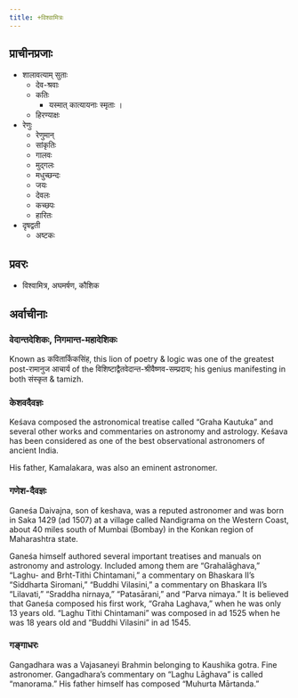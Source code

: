```yaml
---
title: +विश्वामित्रः
---
```


## प्राचीनप्रजाः
- शालावत्याम् सुताः
    - देव-श्रवाः
    - कतिः
        -  यस्मात् कात्यायनाः स्मृताः । 
    - हिरण्याक्षः
- रेणुः
    - रेणुमान्
    - सांकृतिः
    - गालवः
    - मुद्गलः
    - मधुच्छन्दः
    - जयः
    - देवलः
    - कच्छपः
    - हारितः
- दृषद्वती
    - अष्टकः

## प्रवरः
- विश्वामित्र, अघमर्षण, कौशिक

## अर्वाचीनाः
### वेदान्तदेशिकः, निगमान्त-महादेशिकः
Known as कवितार्किकसिंह, this lion of poetry & logic was one of the greatest post-रामानुज आचार्य of the विशिष्टाद्वैतवेदान्त-श्रीवैष्णव-सम्प्रदाय; his genius manifesting in both संस्कृत & tamizh.

### केशवदैवज्ञः
Keśava composed the astronomical treatise called “Graha Kautuka” and several other works and commentaries on astronomy and astrology. Keśava has been considered as one of the best observational astronomers of ancient India.

His father, Kamalakara, was also an eminent astronomer. 

### गणेश-दैवज्ञः
Ganeśa Daivajna, son of keshava, was a reputed astronomer and was born in Saka 1429 (ad 1507) at a village called Nandigrama on the Western Coast, about 40 miles south of Mumbai (Bombay) in the Konkan region of Maharashtra state. 

Ganeśa himself authored several important treatises and manuals on astronomy and astrology. Included among them are “Grahalāghava,” “Laghu- and Brht-Tithi Chintamani,” a commentary on Bhaskara II’s “Siddharta Siromani,” “Buddhi Vilasini,” a commentary on Bhaskara II’s “Lilavati,” “Sraddha nirnaya,” “Patasārani,” and “Parva nimaya.” It is believed that Ganeśa composed his first work, “Graha Laghava,” when he was only 13 years old. “Laghu Tithi Chintamani” was composed in ad 1525 when he was 18 years old and “Buddhi Vilasini” in ad 1545.

### गङ्गाधरः
Gangadhara was a Vajasaneyi Brahmin belonging to Kaushika gotra. Fine astronomer. Gangadhara’s commentary on “Laghu Lāghava” is called “manorama.” His father himself has composed “Muhurta Mārtanda.” 